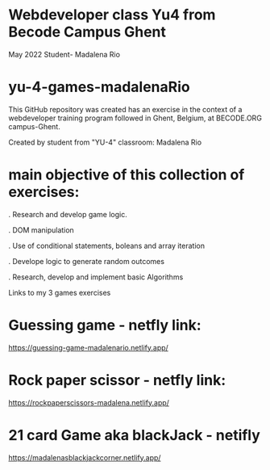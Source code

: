 # Webdeveloper class Yu4 from Becode Campus Ghent
May 2022
Student- Madalena Rio

# yu-4-games-madalenaRio
This GitHub repository was created has an exercise in the context of a webdeveloper training program followed in Ghent, Belgium, at BECODE.ORG campus-Ghent.

Created by student from "YU-4" classroom: Madalena Rio

# main objective of this collection of exercises:
. Research and develop game logic.

. DOM manipulation

. Use of conditional statements, boleans and array iteration

. Develope logic to generate random outcomes

. Research, develop and implement basic Algorithms


Links to my 3 games exercises 

# Guessing game - netfly link:
https://guessing-game-madalenario.netlify.app/

# Rock paper scissor - netfly link:
https://rockpaperscissors-madalena.netlify.app/

# 21 card Game aka blackJack - netifly
https://madalenasblackjackcorner.netlify.app/
